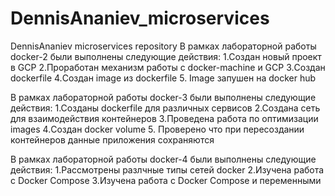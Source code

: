 # DennisAnaniev_microservices
DennisAnaniev microservices repository
В  рамках лабораторной работы docker-2 были выполнены следующие действия:
1.Создан новый проект в GCP
2.Проработан механизм работы с docker-machine и GCP
3.Создан dockerfile
4.Создан image из dockerfile
5. Image запушен на docker hub


В  рамках лабораторной работы docker-3 были выполнены следующие действия:
1.Созданы dockerfile для различных сервисов
2.Создана сеть для взаимодействия контейнеров
3.Проведена работа по оптимизации images
4.Создан docker volume
5. Проверено что при пересоздании контейнеров данные приложения сохраняются


В  рамках лабораторной работы docker-4 были выполнены следующие действия:
1.Рассмотрены разлчные типы сетей docker
2.Изучена работа с  Docker Compose
3.Изучена работа с  Docker Compose и переменными
